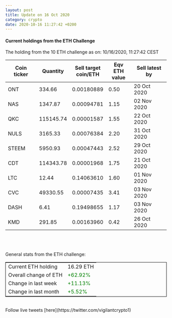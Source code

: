 ```yaml
---
layout: post
title: Update on 16 Oct 2020
category: crypto
date: 2020-10-16 11:27:42 +0200
---
```

<!-- Global site tag (gtag.js) - Google Analytics -->
<script async src="https://www.googletagmanager.com/gtag/js?id=UA-103831149-5"></script>
<script>
  window.dataLayer = window.dataLayer || [];
  function gtag(){dataLayer.push(arguments);}
  gtag('js', new Date());

  gtag('config', 'UA-103831149-5');
</script>


#### Current holdings from the ETH Challenge

The holding from the 10 ETH challenge as on: 10/16/2020, 11:27:42 CEST

|Coin ticker|Quantity|Sell target<br>coin/ETH|Eqv ETH<br>value|Sell latest by|
|-----------|--------|-----------|-----------|--------------|
ONT|334.66|  0.00180889|0.50|20 Oct 2020|
NAS|1347.87|  0.00094781|1.15|02 Nov 2020|
QKC|115145.74|  0.00001587|1.55|22 Oct 2020|
NULS|3165.33|  0.00076384|2.20|31 Oct 2020|
STEEM|5950.93|  0.00047443|2.52|29 Oct 2020|
CDT|114343.78|  0.00001968|1.75|21 Oct 2020|
LTC|12.44|  0.14063610|1.60|01 Nov 2020|
CVC|49330.55|  0.00007435|3.41|03 Nov 2020|
DASH|6.41|  0.19498655|1.17|03 Nov 2020|
KMD|291.85|  0.00163960|0.42|26 Oct 2020|

<br>
<br>
<br>
General stats from the ETH challenge:

<table style="border:1px solid black;margin-left:auto;margin-right:auto;">
	<tbody>
	<tr>
		<td>Current ETH holding</td>
		<td>     16.29 ETH</td>
	</tr>
	<tr>
		<td>Overall change of ETH</td>
		<td><font color="green">+62.92%</font></td>
	</tr>
	<tr>
		<td>Change in last week</td>
		<td><font color="green">+11.13%</font></td>
	</tr>
	<tr>
		<td>Change in last month</td>
		<td><font color="green">+5.52%</font></td>
	</tr>
	</tbody>
</table>

<br>
Follow live tweets [here](https://twitter.com/vigilantcrypto1)
<br>
<br>